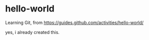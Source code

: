 # hello-world

Learning Git, from https://guides.github.com/activities/hello-world/

yes, i already created this. 
